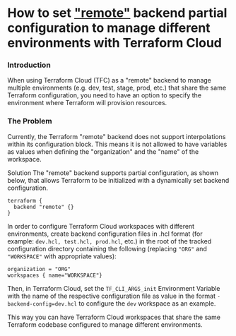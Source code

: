 # How to set ["remote"](https://www.terraform.io/docs/language/settings/backends/remote.html) backend partial configuration to manage different environments with Terraform Cloud


### Introduction
When using Terraform Cloud (TFC) as a "remote" backend to manage multiple environments (e.g. dev, test, stage, prod, etc.) that share the same Terraform configuration, you need to have an option to specify the environment where Terraform will provision resources.



### The Problem
Currently, the Terraform "remote" backend does not support interpolations within its configuration block. This means it is not allowed to have variables as values when defining the "organization" and the "name" of the workspace.



Solution
The "remote" backend supports partial configuration, as shown below, that allows Terraform to be initialized with a dynamically set backend configuration.

```
terraform {
  backend "remote" {}
}
```

In order to configure Terraform Cloud workspaces with different environments, create backend configuration files in .hcl format (for example: `dev.hcl, test.hcl, prod.hcl`, etc.) in the root of the tracked configuration directory containing the following (replacing `"ORG"` and `"WORKSPACE"` with appropriate values):

```
organization = "ORG"
workspaces { name="WORKSPACE"}
```

Then, in Terraform Cloud, set the `TF_CLI_ARGS_init` Environment Variable with the name of the respective configuration file as value in the format `-backend-config=dev.hcl` to configure the `dev` workspace as an example.


This way you can have Terraform Cloud workspaces that share the same Terraform codebase configured to manage different environments.
